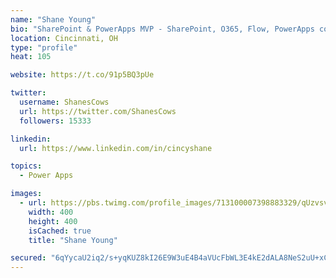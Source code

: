 ```yaml
---
name: "Shane Young"
bio: "SharePoint & PowerApps MVP - SharePoint, O365, Flow, PowerApps consulting? @PowerApps911 | Pure Snark? You found it."
location: Cincinnati, OH
type: "profile"
heat: 105

website: https://t.co/91p5BQ3pUe

twitter:
  username: ShanesCows
  url: https://twitter.com/ShanesCows
  followers: 15333

linkedin:
  url: https://www.linkedin.com/in/cincyshane

topics:
  - Power Apps

images:
  - url: https://pbs.twimg.com/profile_images/713100007398883329/qUzvsvQ3_400x400.jpg
    width: 400
    height: 400
    isCached: true
    title: "Shane Young"

secured: "6qYycaU2iq2/s+yqKUZ8kI26E9W3uE4B4aVUcFbWL3E4kE2dALA8NeS2uU+xCyrk30kgkyv8FN0NCptf0yFE+j5Qt6XOtRORWRspayyFgd4ZQsQ/PNgdVao69Z+PvlUvRhwc+58MApL+UxLJt/7xUhNbV9hJl1W2lao4wrEfTS7gcthaFM2ZGMfgncBtVXcy07jnDOD60rLtPdQK6OTmxcxcRo2Va5+lvgIWYLRjIgK/hSn3LJYmTQinEj7X2pOHwSK3V5tt1Kqox6aLDKZMSNQD4IOejTitCxq/sjQcFVX8WXciL4suh6jP839z+KNdoLqY88ahapoCkRhkeuXTMONojc3kFknjdNVYn8O4d5x0ATEQ+esL5+xS7lTnLdsH/NFKZNJQQl+DK8IFy87jiKc7sFJl8PGaxqBI3zj73To=;ndu1jIgRKP8Gp5BCHfvlwg=="
---
```


